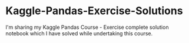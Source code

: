 # Kaggle-Pandas-Exercise-Solutions
I'm sharing my Kaggle Pandas Course - Exercise complete solution notebook which I have solved while undertaking this course.
